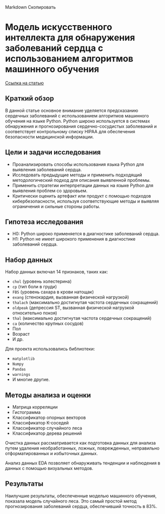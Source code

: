 Markdown
Скопировать
# Модель искусственного интеллекта для обнаружения заболеваний сердца с использованием алгоритмов машинного обучения

[Ссылка на статью](https://www.sciencedirect.com/science/article/pii/S2772442522000016)

## Краткий обзор

В данной статье основное внимание уделяется предсказанию сердечных заболеваний с использованием алгоритмов машинного обучения на языке Python. Python широко используется в системах обнаружения и прогнозирования сердечно-сосудистых заболеваний и соответствует контрольному списку HIPAA для обеспечения безопасности медицинской информации.

## Цели и задачи исследования

- Проанализировать способы использования языка Python для выявления заболеваний сердца.
- Исследовать предыдущие методы и применить подходящий методологический подход для описания выявленной проблемы.
- Применить стратегии интерпретации данных на языке Python для выявления проблем со здоровьем.
- Критически оценить артефакт или продукт с помощью подходов кибербезопасности, используя соответствующие методы и выявляя ограничения и сильные стороны работы.

## Гипотеза исследования

- H0: Python широко применяется в диагностике заболеваний сердца.
- H1: Python не имеет широкого применения в диагностике заболеваний сердца.

## Набор данных

Набор данных включал 14 признаков, таких как:
- `chol` (уровень холестерина)
- `cp` (тип боли в груди)
- `FBS` (уровень сахара в крови натощак)
- `exang` (стенокардия, вызванная физической нагрузкой)
- `thalach` (максимально достигнутая частота сердечных сокращений)
- `oldpeak` (депрессия ST, вызванная физической нагрузкой относительно покоя)
- `thal` (максимально достигнутая частота сердечных сокращений)
- `ca` (количество крупных сосудов)
- Пол
- Возраст
- И др.

Для проекта использовались библиотеки:
- `matplotlib`
- `Numpy`
- `Pandas`
- `warnings`
- И многие другие.

## Методы анализа и оценки

- Матрица корреляции
- Гистограмма
- Классификатор опорных векторов
- Классификатор K-соседей
- Классификатор случайного леса
- Классификатор дерева решений

Очистка данных рассматривается как подготовка данных для анализа путем удаления необработанных, ложных, поврежденных, неправильно отформатированных и избыточных данных.

Анализ данных EDA позволяет обнаруживать тенденции и наблюдения в данных с помощью визуальных методов.

## Результаты

Наилучшие результаты, обеспеченные моделью машинного обучения, показала модель случайного леса. Это самый простой метод прогнозирования заболеваний сердца, обеспечивший точность в 83%.
